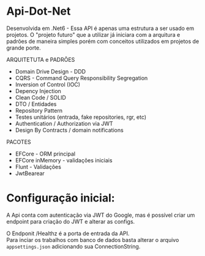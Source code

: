 # Api-Dot-Net

Desenvolvida em .Net6 - Essa API é apenas uma estrutura a ser usado em projetos.
O "projeto futuro" que a utilizar já iniciara com a arquitura e padrões de maneira simples porém com conceitos utilizados em projetos de grande porte.

ARQUITETUTA e PADRÕES
 - Domain Drive Design - DDD
 - CQRS - Command Query Responsibility Segregation
 - Inversion of Control (IOC)
 - Depency Injection
 - Clean Code / SOLID
 - DTO / Entidades
 - Repository Pattern
 - Testes unitários (entrada, fake repositories, rgr, etc)
 - Authentication / Authorization via JWT
 - Design By Contracts / domain notifications

PACOTES
 - EFCore - ORM principal
 - EFCore inMemory - validações iniciais
 - Flunt - Validações
 - JwtBearear

 
# Configuração inicial:
A Api conta com autenticação via JWT do Google, mas é possível criar um endpoint para criação do JWT e alterar as configs.

O Endponit /Healthz é a porta de entrada da API.<br>
Para inciar os trabalhos com banco de dados basta alterar o arquivo `appsettings.json` adicionando sua ConnectionString.

